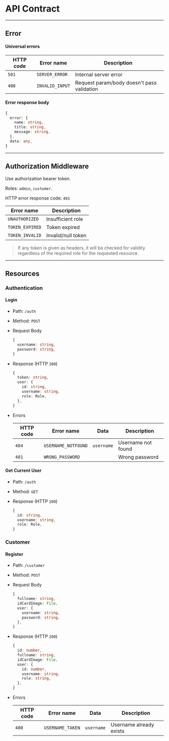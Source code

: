 # API Contract


---------------------------------------------------------------------------


## Error

#### Universal errors

| HTTP code | Error name      | Description                                |
| --------- | --------------- | ------------------------------------------ |
| `501`     | `SERVER_ERROR`  | Internal server error                      |
| `400`     | `INVALID_INPUT` | Request param/body doesn't pass validation |

#### Error response body

```typescript
{
  error: {
    name: string,
    title: string,
    message: string,
  },
  data: any,
}
```


---------------------------------------------------------------------------


## Authorization Middleware

Use authorization bearer token.

Roles: `admin`, `customer`.

HTTP error response code: `401`

| Error name      | Description        |
| --------------- | ------------------ |
| `UNAUTHORIZED`  | Insufficient role  |
| `TOKEN_EXPIRED` | Token expired      |
| `TOKEN_INVALID` | Invalid/null token |

> If any token is given as headers, it will be checked for validity
> regardless of the required role for the requested resource.


---------------------------------------------------------------------------


## Resources

### Authentication

#### Login

- Path: `/auth`
- Method: `POST`

- Request Body

  ```typescript
  {
    username: string,
    password: string,
  }
  ```

- Response (HTTP `200`)

  ```typescript
  {
    token: string,
    user: {
      id: string,
      username: string,
      role: Role,
    },
  }
  ```

- Errors

  | HTTP code | Error name          | Data       | Description        |
  | --------- | ------------------- | ---------- | ------------------ |
  | `404`     | `USERNAME_NOTFOUND` | `username` | Username not found |
  | `401`     | `WRONG_PASSWORD`    |            | Wrong password     |


#### Get Current User

- Path: `/auth`
- Method: `GET`

- Response (HTTP `200`)

  ```typescript
  {
    id: string,
    username: string,
    role: Role,
  }
  ```


### Customer

#### Register

- Path: `/customer`
- Method: `POST`

- Request Body

  ```typescript
  {
    fullname: string,
    idCardImage: File,
    user: {
      username: string,
      password: string,
    },
  }
  ```

- Response (HTTP `200`)

  ```typescript
  {
    id: number,
    fullname: string,
    idCardImage: File,
    user: {
      id: number,
      username: string,
      role: string,
    },
  }
  ```

- Errors

  | HTTP code | Error name          | Data       | Description             |
  | --------- | ------------------- | ---------- | ----------------------- |
  | `400`     | `USERNAME_TAKEN`    | `username` | Username already exists |

